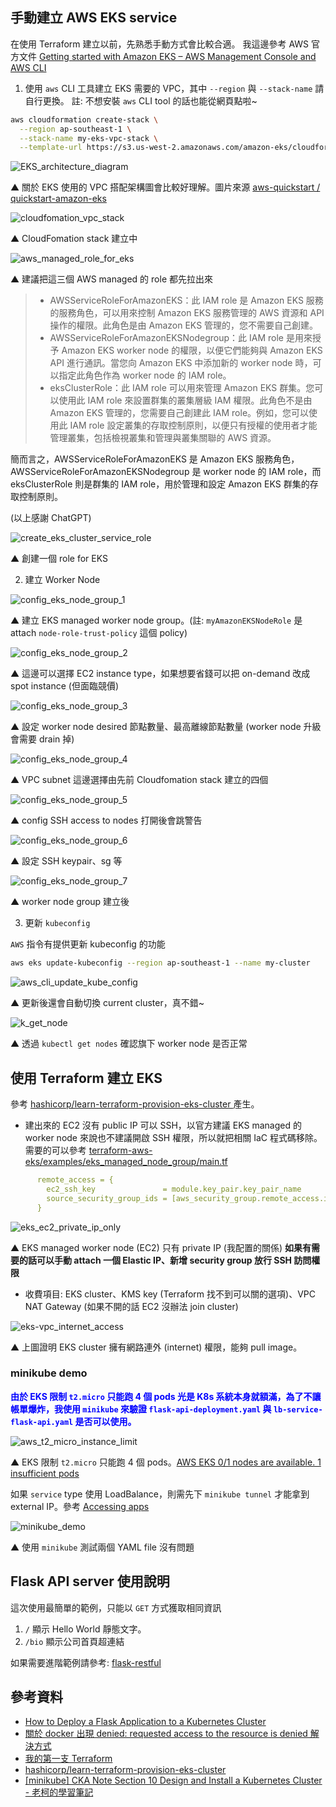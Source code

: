 ## 手動建立 AWS EKS service


在使用 Terraform 建立以前，先熟悉手動方式會比較合適。 我這邊參考 AWS 官方文件 [Getting started with Amazon EKS – AWS Management Console and AWS CLI](https://docs.aws.amazon.com/eks/latest/userguide/getting-started-console.html#eks-launch-workers)


1. 使用 `aws` CLI 工具建立 EKS 需要的 VPC，其中 `--region` 與 `--stack-name` 請自行更換。
註: 不想安裝 `aws` CLI tool 的話也能從網頁點啦~

```bash
aws cloudformation create-stack \
  --region ap-southeast-1 \
  --stack-name my-eks-vpc-stack \
  --template-url https://s3.us-west-2.amazonaws.com/amazon-eks/cloudformation/2020-10-29/amazon-eks-vpc-private-subnets.yaml
```

![EKS_architecture_diagram](https://raw.githubusercontent.com/aws-quickstart/quickstart-amazon-eks/main/docs/images/architecture_diagram.png)

▲ 關於 EKS 使用的 VPC 搭配架構圖會比較好理解。圖片來源 [aws-quickstart / quickstart-amazon-eks ](https://github.com/aws-quickstart/quickstart-amazon-eks)


![cloudfomation_vpc_stack](images/cloudfomation_vpc_stack.jpg)

▲ CloudFomation stack 建立中


![aws_managed_role_for_eks](images/aws_managed_role_for_eks.jpg)

▲ 建議把這三個 AWS managed 的 role 都先拉出來

> - AWSServiceRoleForAmazonEKS：此 IAM role 是 Amazon EKS 服務的服務角色，可以用來控制 Amazon EKS 服務管理的 AWS 資源和 API 操作的權限。此角色是由 Amazon EKS 管理的，您不需要自己創建。
> - AWSServiceRoleForAmazonEKSNodegroup：此 IAM role 是用來授予 Amazon EKS worker node 的權限，以便它們能夠與 Amazon EKS API 進行通訊。當您向 Amazon EKS 中添加新的 worker node 時，可以指定此角色作為 worker node 的 IAM role。
> - eksClusterRole：此 IAM role 可以用來管理 Amazon EKS 群集。您可以使用此 IAM role 來設置群集的叢集層級 IAM 權限。此角色不是由 Amazon EKS 管理的，您需要自己創建此 IAM role。例如，您可以使用此 IAM role 設定叢集的存取控制原則，以便只有授權的使用者才能管理叢集，包括檢視叢集和管理與叢集關聯的 AWS 資源。


簡而言之，AWSServiceRoleForAmazonEKS 是 Amazon EKS 服務角色，AWSServiceRoleForAmazonEKSNodegroup 是 worker node 的 IAM role，而 eksClusterRole 則是群集的 IAM role，用於管理和設定 Amazon EKS 群集的存取控制原則。

(以上感謝 ChatGPT)


![create_eks_cluster_service_role](images/create_eks_cluster_service_role.jpg)

▲ 創建一個 role for EKS


2. 建立 Worker Node


![config_eks_node_group_1](images/config_eks_node_group_1.jpg)

▲ 建立 EKS managed worker node group。(註: `myAmazonEKSNodeRole` 是 attach `node-role-trust-policy` 這個 policy)


![config_eks_node_group_2](images/config_eks_node_group_2.jpg)

▲ 這邊可以選擇 EC2 instance type，如果想要省錢可以把 on-demand 改成 spot instance (但面臨競價)

![config_eks_node_group_3](images/config_eks_node_group_3.jpg)

▲ 設定 worker node desired 節點數量、最高離線節點數量 (worker node 升級會需要 drain 掉)


![config_eks_node_group_4](images/config_eks_node_group_4.jpg)

▲ VPC subnet 這邊選擇由先前 Cloudfomation stack 建立的四個


![config_eks_node_group_5](images/config_eks_node_group_5.jpg)

▲ config SSH access to nodes 打開後會跳警告


![config_eks_node_group_6](images/config_eks_node_group_6.jpg)

▲ 設定 SSH keypair、sg 等


![config_eks_node_group_7](images/config_eks_node_group_7.jpg)

▲ worker node group 建立後



3. 更新 `kubeconfig`

`AWS` 指令有提供更新 kubeconfig 的功能

```bash
aws eks update-kubeconfig --region ap-southeast-1 --name my-cluster
```

![aws_cli_update_kube_config](images/aws_cli_update_kube_config.jpg)

▲ 更新後還會自動切換 current cluster，真不錯~


![k_get_node](images/k_get_node.jpg)

▲ 透過 `kubectl get nodes` 確認旗下 worker node 是否正常


## 使用 Terraform 建立 EKS


參考 [hashicorp/learn-terraform-provision-eks-cluster ](https://github.com/hashicorp/learn-terraform-provision-eks-cluster) 產生。


- 建出來的 EC2 沒有 public IP 可以 SSH，以官方建議 EKS managed 的 worker node 來說也不建議開啟 SSH 權限，所以就把相關 IaC 程式碼移除。需要的可以參考 [terraform-aws-eks/examples/eks_managed_node_group/main.tf ](https://github.com/terraform-aws-modules/terraform-aws-eks/blob/v19.10.1/examples/eks_managed_node_group/main.tf)


```yaml
      remote_access = {
        ec2_ssh_key               = module.key_pair.key_pair_name
        source_security_group_ids = [aws_security_group.remote_access.id]
      }
```


![eks_ec2_private_ip_only](images/eks_ec2_private_ip_only.jpg)

▲ EKS managed worker node (EC2) 只有 private IP (我配置的關係) **如果有需要的話可以手動 attach 一個 Elastic IP、新增 security group 放行 SSH 訪問權限**


- 收費項目: EKS cluster、KMS key (Terraform 找不到可以關的選項)、VPC NAT Gateway (如果不開的話 EC2 沒辦法 join cluster)


![eks-vpc_internet_access](images/eks-vpc_internet_access.jpg)

▲ 上圖證明 EKS cluster 擁有網路連外 (internet) 權限，能夠 pull image。


### minikube demo


**<span style='color:blue'>由於 EKS 限制 `t2.micro` 只能跑 4 個 pods 光是 K8s 系統本身就額滿，為了不讓帳單爆炸，我使用 `minikube` 來驗證 `flask-api-deployment.yaml` 與 `lb-service-flask-api.yaml` 是否可以使用。</span>**


![aws_t2_micro_instance_limit](images/aws_t2_micro_instance_limit.jpg)

▲ EKS 限制 `t2.micro` 只能跑 4 個 pods。[AWS EKS 0/1 nodes are available. 1 insufficient pods](https://stackoverflow.com/questions/58987840/aws-eks-0-1-nodes-are-available-1-insufficient-pods)


如果 `service` type 使用 LoadBalance，則需先下 `minikube tunnel` 才能拿到 external IP。參考 [Accessing apps](https://minikube.sigs.k8s.io/docs/handbook/accessing/)


![minikube_demo](images/minikube_demo.jpg)

▲ 使用 `minikube` 測試兩個 YAML file 沒有問題



## Flask API server 使用說明


這次使用最簡單的範例，只能以 `GET` 方式獲取相同資訊

1. `/` 顯示 Hello World 靜態文字。
2. `/bio` 顯示公司首頁超連結


如果需要進階範例請參考: [flask-restful](https://github.com/flask-restful/flask-restful/tree/master/examples)



## 參考資料


- [How to Deploy a Flask Application to a Kubernetes Cluster](https://sweetcode.io/how-to-deploy-a-flask-application-to-a-kubernetes-cluster/)
- [關於 docker 出現 denied: requested access to the resource is denied 解決方式](https://israynotarray.com/docker/20220423/196903828/)
- [我的第一支 Terraform](https://blog.xxzk.me/post/20210922-terraform-hello-world/)
- [hashicorp/learn-terraform-provision-eks-cluster ](https://github.com/hashicorp/learn-terraform-provision-eks-cluster)
- [[minikube] CKA Note Section 10 Design and Install a Kubernetes Cluster - 老柯的學習筆記](https://blog.xxzk.me/post/20220719-cka_note_section_10_design_and_install_a_kubernetes_cluster/#%E6%88%91%E7%9A%84-minikube)
